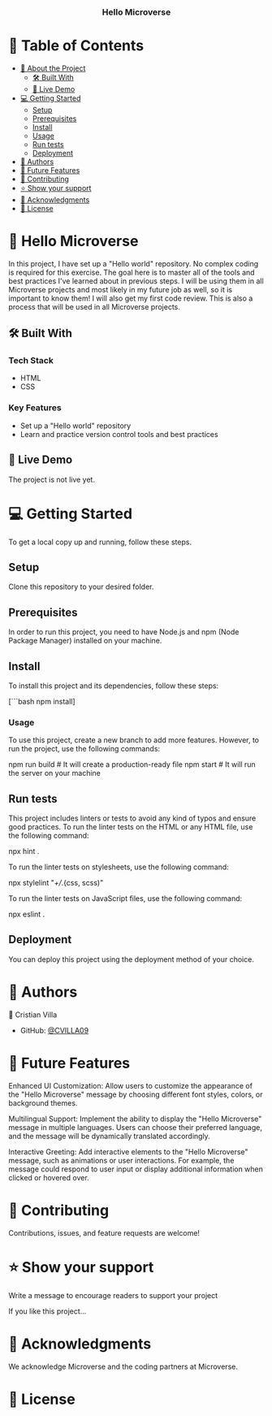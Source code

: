 <div align="center">


  <h3><b>Hello Microverse</b></h3>

</div>

# 📗 Table of Contents

- [📖 About the Project](#about-project)
  - [🛠 Built With](#built-with)
  - [🚀 Live Demo](#live-demo)
- [💻 Getting Started](#getting-started)
  - [Setup](#setup)
  - [Prerequisites](#prerequisites)
  - [Install](#install)
  - [Usage](#usage)
  - [Run tests](#run-tests)
  - [Deployment](#deployment)
- [👥 Authors](#authors)
- [🔭 Future Features](#future-features)
- [🤝 Contributing](#contributing)
- [⭐️ Show your support](#show-your-support)
- [🙏 Acknowledgments](#acknowledgements)
- [📝 License](#license)

# 📖 Hello Microverse <a name="about-project"></a>

In this project, I have set up a "Hello world" repository. No complex coding is required for this exercise. The goal here is to master all of the tools and best practices I've learned about in previous steps. I will be using them in all Microverse projects and most likely in my future job as well, so it is important to know them! I will also get my first code review. This is also a process that will be used in all Microverse projects.

## 🛠 Built With <a name="built-with"></a>

### Tech Stack

- HTML
- CSS

### Key Features

- Set up a "Hello world" repository
- Learn and practice version control tools and best practices

## 🚀 Live Demo <a name="live-demo"></a>

The project is not live yet.

# 💻 Getting Started <a name="getting-started"></a>

To get a local copy up and running, follow these steps.

## Setup

Clone this repository to your desired folder.

## Prerequisites

In order to run this project, you need to have Node.js and npm (Node Package Manager) installed on your machine.

## Install

To install this project and its dependencies, follow these steps:

[```bash
npm install]

### Usage

To use this project, create a new branch to add more features. However, to run the project, use the following commands:

npm run build # It will create a production-ready file
npm start # It will run the server on your machine

## Run tests

This project includes linters or tests to avoid any kind of typos and ensure good practices. To run the linter tests on the HTML or any HTML file, use the following command:

npx hint .

To run the linter tests on stylesheets, use the following command:

npx stylelint "_+/_.{css, scss)"

To run the linter tests on JavaScript files, use the following command:

npx eslint .

## Deployment

You can deploy this project using the deployment method of your choice.

# 👥 Authors <a name="authors"></a>

👤 Cristian Villa

- GitHub: [@CVILLA09](https://github.com/CVILLA09)

# 🔭 Future Features <a name="future-features"></a>

Enhanced UI Customization: Allow users to customize the appearance of the "Hello Microverse" message by choosing different font styles, colors, or background themes.

Multilingual Support: Implement the ability to display the "Hello Microverse" message in multiple languages. Users can choose their preferred language, and the message will be dynamically translated accordingly.

Interactive Greeting: Add interactive elements to the "Hello Microverse" message, such as animations or user interactions. For example, the message could respond to user input or display additional information when clicked or hovered over.

# 🤝 Contributing <a name="contributing"></a>

Contributions, issues, and feature requests are welcome!

# ⭐️ Show your support <a name="show-your-support"></a>

Write a message to encourage readers to support your project

If you like this project...

# 🙏 Acknowledgments <a name="acknowledgements"></a>

We acknowledge Microverse and the coding partners at Microverse.

# 📝 License <a name="license"></a>
